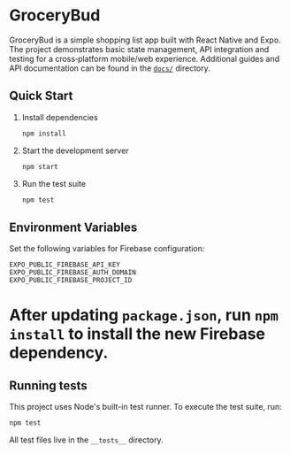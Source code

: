 # GroceryBud


GroceryBud is a simple shopping list app built with React Native and Expo. The
project demonstrates basic state management, API integration and testing for a
cross‑platform mobile/web experience. Additional guides and API documentation
can be found in the [`docs/`](docs/) directory.

## Quick Start

1. Install dependencies
   ```bash
   npm install
   ```
2. Start the development server
   ```bash
   npm start
   ```
3. Run the test suite
   ```bash
   npm test
   ```

## Environment Variables

Set the following variables for Firebase configuration:

```
EXPO_PUBLIC_FIREBASE_API_KEY
EXPO_PUBLIC_FIREBASE_AUTH_DOMAIN
EXPO_PUBLIC_FIREBASE_PROJECT_ID
```

After updating `package.json`, run `npm install` to install the new Firebase dependency.
=======
## Running tests

This project uses Node's built-in test runner. To execute the test suite, run:

```bash
npm test
```

All test files live in the `__tests__` directory.
